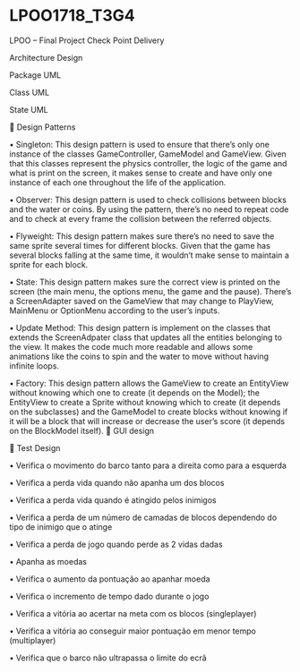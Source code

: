 # LPOO1718_T3G4

LPOO – Final Project
Check Point Delivery

Architecture Design



Package UML 

















Class UML





State UML














Design Patterns

•	Singleton: This design pattern is used to ensure that there’s only one instance of the classes GameController, GameModel and GameView. Given that this classes represent the physics controller, the logic of the game and what is print on the screen, it makes sense to create and have only one instance of each one throughout the life of the application.

•	Observer: This design pattern is used to check collisions between blocks and the water or coins. By using the pattern, there’s no need to repeat code and to check at every frame the collision between the referred objects.


•	Flyweight: This design pattern makes sure there’s no need to save the same sprite several times for different blocks. Given that the game has several blocks falling at the same time, it wouldn’t make sense to maintain a sprite for each block.

•	State: This design pattern makes sure the correct view is printed on the screen (the main menu, the options menu, the game and the pause). There’s a ScreenAdapter saved on the GameView that may change to PlayView, MainMenu or OptionMenu according to the user’s inputs.


•	Update Method: This design pattern is implement on the classes that extends the ScreenAdpater class that updates all the entities belonging to the view. It makes the code much more readable and allows some animations like the coins to spin and the water to move without having infinite loops.

•	Factory: This design pattern allows the GameView to create an EntityView without knowing which one to create (it depends on the Model); the EntityView to create a Sprite without knowing which to create (it depends on the subclasses) and the GameModel to create blocks without knowing if it will be a block that will increase or decrease the user’s score (it depends on the BlockModel itself).

GUI design



Test Design


•	Verifica o movimento do barco tanto para a direita como para a esquerda 

•	Verifica a perda vida quando não apanha um dos blocos

•	Verifica a perda vida quando é atingido pelos inimigos

•	Verifica a perda de um número de camadas de blocos dependendo do tipo de inimigo que o atinge

•	Verifica a perda de jogo quando perde as 2 vidas dadas

•	Apanha as moedas

•	Verifica o aumento da pontuação ao apanhar moeda

•	Verifica o incremento de tempo dado durante o jogo

•	Verifica a vitória ao acertar na meta com os blocos (singleplayer)

•	Verifica a vitória ao conseguir maior pontuação em menor tempo (multiplayer)

•	Verifica que o barco não ultrapassa o limite do ecrã


